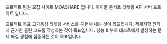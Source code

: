 프로젝트 팀원 모집 사이트 MOASHARE 입니다.
아이돌 콘서트 티켓팅 API 서버 프로젝트 입니다.

프로젝트 목표
고가용성 티켓팅 서비스를 구현해 내는 것이 목표입니다.
객체지향 원칙에 근거한 클린 코드를 작성하는 것이 목표입니다.
성능 & 부하 테스트에서 발생하는 문제 해결 경험에 집중하는 것이 목표입니다.



